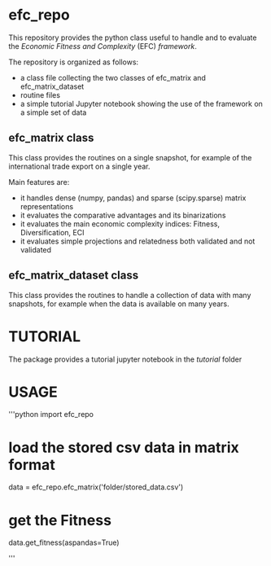 # efc_repo
This repository provides the python class useful to handle and to evaluate the *Economic Fitness and Complexity* (EFC) *framework*. 

The repository is organized as follows:
- a class file collecting the two classes of efc_matrix and efc_matrix_dataset
- routine files
- a simple tutorial Jupyter notebook showing the use of the framework on a simple set of data


## efc_matrix class
This class provides the routines on a single snapshot, for example of the international trade export on a single year.

Main features are:
- it handles  dense (numpy, pandas) and sparse (scipy.sparse) matrix representations
- it evaluates the comparative advantages and its binarizations
- it evaluates the main economic complexity indices: Fitness, Diversification, ECI
- it evaluates simple projections and relatedness both validated and not validated



## efc_matrix_dataset class
This class provides the routines to handle a collection of data with many snapshots, for example when the data is available on many years.


# TUTORIAL
The package provides a tutorial jupyter notebook in the *tutorial* folder



# USAGE
'''python
import efc_repo

# load the stored csv data in matrix format
data = efc_repo.efc_matrix('folder/stored_data.csv')

# get the Fitness
data.get_fitness(aspandas=True)

'''
